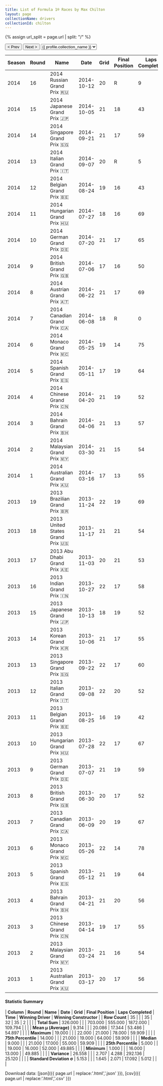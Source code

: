 ```yaml
---
title: List of Formula 1® Races by Max Chilton
layout: page
collectionName: drivers
collectionId: chilton
---
```


{% assign url_split = page.url | split: "/" %}
<div id="collection-navigation">
<button onclick="selector.options[selector.selectedIndex-1].value && (window.location = selector.options[selector.selectedIndex-1].value);">&lt; Prev</button>
<button onclick="selector.options[selector.selectedIndex+1].value && (window.location = selector.options[selector.selectedIndex+1].value);">Next &gt;</button>
<select id="selector" onchange="this.options[this.selectedIndex].value && (window.location = this.options[this.selectedIndex].value);">
  {% for collectionId in site.data[page.collectionName].refs %}
    {% if collectionId == page.collectionId %}
      {% assign selected = "selected" %}
    {% else %}
      {% assign selected = "" %}
    {% endif %}
    {% assign profile = site.data[page.collectionName][collectionId].profile %}
    <option value="/f1/{{ page.collectionName }}/{{ collectionId }}/{{ url_split[4] }}" {{ selected }}>{{ profile.collection_name }}</option>
  {% endfor %}
</select>
</div>

| Season | Round | Name | Date | Grid | Final Position | Laps Completed | Time | Winning Driver | Winning Constructor |
|--|--|--|--|--|--|--|--|--|--|
| 2014 | 16 | 2014 Russian Grand Prix 🇷🇺 | 2014-10-12 | 20 | R | 9 |   | Lewis Hamilton 🇬🇧 | Mercedes 🇩🇪 |
| 2014 | 15 | 2014 Japanese Grand Prix 🇯🇵 | 2014-10-05 | 21 | 18 | 43 |   | Lewis Hamilton 🇬🇧 | Mercedes 🇩🇪 |
| 2014 | 14 | 2014 Singapore Grand Prix 🇸🇬 | 2014-09-21 | 21 | 17 | 59 |   | Lewis Hamilton 🇬🇧 | Mercedes 🇩🇪 |
| 2014 | 13 | 2014 Italian Grand Prix 🇮🇹 | 2014-09-07 | 20 | R | 5 |   | Lewis Hamilton 🇬🇧 | Mercedes 🇩🇪 |
| 2014 | 12 | 2014 Belgian Grand Prix 🇧🇪 | 2014-08-24 | 19 | 16 | 43 |   | Daniel Ricciardo 🇦🇺 | Red Bull 🇦🇹 |
| 2014 | 11 | 2014 Hungarian Grand Prix 🇭🇺 | 2014-07-27 | 18 | 16 | 69 |   | Daniel Ricciardo 🇦🇺 | Red Bull 🇦🇹 |
| 2014 | 10 | 2014 German Grand Prix 🇩🇪 | 2014-07-20 | 21 | 17 | 65 |   | Nico Rosberg 🇩🇪 | Mercedes 🇩🇪 |
| 2014 | 9 | 2014 British Grand Prix 🇬🇧 | 2014-07-06 | 17 | 16 | 50 |   | Lewis Hamilton 🇬🇧 | Mercedes 🇩🇪 |
| 2014 | 8 | 2014 Austrian Grand Prix 🇦🇹 | 2014-06-22 | 21 | 17 | 69 |   | Nico Rosberg 🇩🇪 | Mercedes 🇩🇪 |
| 2014 | 7 | 2014 Canadian Grand Prix 🇨🇦 | 2014-06-08 | 18 | R | 0 |   | Daniel Ricciardo 🇦🇺 | Red Bull 🇦🇹 |
| 2014 | 6 | 2014 Monaco Grand Prix 🇲🇨 | 2014-05-25 | 19 | 14 | 75 |   | Nico Rosberg 🇩🇪 | Mercedes 🇩🇪 |
| 2014 | 5 | 2014 Spanish Grand Prix 🇪🇸 | 2014-05-11 | 17 | 19 | 64 |   | Lewis Hamilton 🇬🇧 | Mercedes 🇩🇪 |
| 2014 | 4 | 2014 Chinese Grand Prix 🇨🇳 | 2014-04-20 | 21 | 19 | 52 |   | Lewis Hamilton 🇬🇧 | Mercedes 🇩🇪 |
| 2014 | 3 | 2014 Bahrain Grand Prix 🇧🇭 | 2014-04-06 | 21 | 13 | 57 | +59.909 | Lewis Hamilton 🇬🇧 | Mercedes 🇩🇪 |
| 2014 | 2 | 2014 Malaysian Grand Prix 🇲🇾 | 2014-03-30 | 21 | 15 | 54 |   | Lewis Hamilton 🇬🇧 | Mercedes 🇩🇪 |
| 2014 | 1 | 2014 Australian Grand Prix 🇦🇺 | 2014-03-16 | 17 | 13 | 55 |   | Nico Rosberg 🇩🇪 | Mercedes 🇩🇪 |
| 2013 | 19 | 2013 Brazilian Grand Prix 🇧🇷 | 2013-11-24 | 22 | 19 | 69 |   | Sebastian Vettel 🇩🇪 | Red Bull 🇦🇹 |
| 2013 | 18 | 2013 United States Grand Prix 🇺🇸 | 2013-11-17 | 21 | 21 | 54 |   | Sebastian Vettel 🇩🇪 | Red Bull 🇦🇹 |
| 2013 | 17 | 2013 Abu Dhabi Grand Prix 🇦🇪 | 2013-11-03 | 20 | 21 | 53 |   | Sebastian Vettel 🇩🇪 | Red Bull 🇦🇹 |
| 2013 | 16 | 2013 Indian Grand Prix 🇮🇳 | 2013-10-27 | 22 | 17 | 58 |   | Sebastian Vettel 🇩🇪 | Red Bull 🇦🇹 |
| 2013 | 15 | 2013 Japanese Grand Prix 🇯🇵 | 2013-10-13 | 18 | 19 | 52 |   | Sebastian Vettel 🇩🇪 | Red Bull 🇦🇹 |
| 2013 | 14 | 2013 Korean Grand Prix 🇰🇷 | 2013-10-06 | 21 | 17 | 55 | +1:12.898 | Sebastian Vettel 🇩🇪 | Red Bull 🇦🇹 |
| 2013 | 13 | 2013 Singapore Grand Prix 🇸🇬 | 2013-09-22 | 22 | 17 | 60 |   | Sebastian Vettel 🇩🇪 | Red Bull 🇦🇹 |
| 2013 | 12 | 2013 Italian Grand Prix 🇮🇹 | 2013-09-08 | 22 | 20 | 52 |   | Sebastian Vettel 🇩🇪 | Red Bull 🇦🇹 |
| 2013 | 11 | 2013 Belgian Grand Prix 🇧🇪 | 2013-08-25 | 16 | 19 | 42 |   | Sebastian Vettel 🇩🇪 | Red Bull 🇦🇹 |
| 2013 | 10 | 2013 Hungarian Grand Prix 🇭🇺 | 2013-07-28 | 22 | 17 | 67 |   | Lewis Hamilton 🇬🇧 | Mercedes 🇩🇪 |
| 2013 | 9 | 2013 German Grand Prix 🇩🇪 | 2013-07-07 | 21 | 19 | 59 |   | Sebastian Vettel 🇩🇪 | Red Bull 🇦🇹 |
| 2013 | 8 | 2013 British Grand Prix 🇬🇧 | 2013-06-30 | 20 | 17 | 52 | +1:07.660 | Nico Rosberg 🇩🇪 | Mercedes 🇩🇪 |
| 2013 | 7 | 2013 Canadian Grand Prix 🇨🇦 | 2013-06-09 | 20 | 19 | 67 |   | Sebastian Vettel 🇩🇪 | Red Bull 🇦🇹 |
| 2013 | 6 | 2013 Monaco Grand Prix 🇲🇨 | 2013-05-26 | 22 | 14 | 78 | +49.885 | Nico Rosberg 🇩🇪 | Mercedes 🇩🇪 |
| 2013 | 5 | 2013 Spanish Grand Prix 🇪🇸 | 2013-05-12 | 21 | 19 | 64 |   | Fernando Alonso 🇪🇸 | Ferrari 🇮🇹 |
| 2013 | 4 | 2013 Bahrain Grand Prix 🇧🇭 | 2013-04-21 | 21 | 20 | 56 |   | Sebastian Vettel 🇩🇪 | Red Bull 🇦🇹 |
| 2013 | 3 | 2013 Chinese Grand Prix 🇨🇳 | 2013-04-14 | 19 | 17 | 55 |   | Fernando Alonso 🇪🇸 | Ferrari 🇮🇹 |
| 2013 | 2 | 2013 Malaysian Grand Prix 🇲🇾 | 2013-03-24 | 21 | 16 | 54 |   | Sebastian Vettel 🇩🇪 | Red Bull 🇦🇹 |
| 2013 | 1 | 2013 Australian Grand Prix 🇦🇺 | 2013-03-17 | 20 | 17 | 56 |   | Kimi Räikkönen 🇫🇮 | Lotus F1 🇬🇧 |

#### Statistic Summary

| **Column** | **Round** | **Name** | **Date** | **Grid** | **Final Position** | **Laps Completed** | **Time** | **Winning Driver** | **Winning Constructor** |
| **Row Count** | 35 |  |  | 35 | 32 | 35 | 2 |  |  |
| **Total Sum** | 326.000 |  |  | 703.000 | 555.000 | 1872.000 | 109.794 |  |  |
| **Mean μ (Average)** | 9.314 |  |  | 20.086 | 17.344 | 53.486 | 54.897 |  |  |
| **Maximum** | 19.000 |  |  | 22.000 | 21.000 | 78.000 | 59.909 |  |  |
| **75th Percentile** | 14.000 |  |  | 21.000 | 19.000 | 64.000 | 59.909 |  |  |
| **Median** | 9.000 |  |  | 21.000 | 17.000 | 55.000 | 59.909 |  |  |
| **25th Percentile** | 5.000 |  |  | 19.000 | 16.000 | 52.000 | 49.885 |  |  |
| **Minimum** | 1.000 |  |  | 16.000 | 13.000 |  | 49.885 |  |  |
| **Variance** | 26.558 |  |  | 2.707 | 4.288 | 292.136 | 25.120 |  |  |
| **Standard Deviation σ** | 5.153 |  |  | 1.645 | 2.071 | 17.092 | 5.012 |  |  |

Download data: [json]({{ page.url | replace:'.html','.json' }}), [csv]({{ page.url | replace:'.html','.csv' }})
